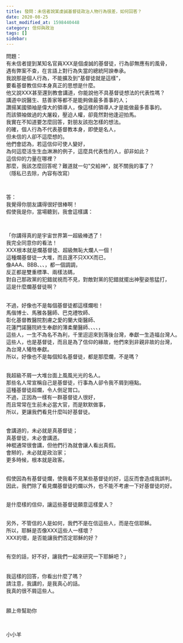 ```yaml
---
title: 發問：未信者說某虔誠基督徒政治人物行為很差，如何回答？
date: 2020-08-25
last_modified_at: 1598440448
category: 信仰與政治
tags: []
sidebar: 
---
```


<p>問題：<br/>
有未信者提到某知名官員XXX是個虔誠的基督徒，行為卻無應有的風骨，<br/>
遇有弊案不查，在言語上對行為失當的總統阿諛奉承。<br/>
我說那是個人行為，不能擴及到"基督徒就是這樣"，<br/>
要看基督教信仰本身真正的思想是什麼。<br/>
他又說XXX甚至還到教會講道，你能說他不具基督徒想法的代表性嗎？<br/>
講道中説醫生、慈善家等都不是能夠做最多善事的人；<br/>
讚揚某國領袖是偉大的領導人，像這樣的領導人才是能做最多善事的。<br/>
而該領袖做過的大屠殺，壓迫人權，卻竟然對他逢迎拍馬。<br/>
我實在不知道要怎麼回答，對朋友該抱怎樣的想法。<br/>
的確，個人行為不代表基督教本身，即使是名人，<br/>
但未信的人卻不這麼想的。<br/>
他們會認為，若這信仰可使人變好，<br/>
為何這麼活生生血淋淋的例子，這麼具代表性的人，卻非如此？<br/>
這信仰的力量在哪裡？<br/>
那麼，我該怎麼回答呢？難道就一句"交給神"，就不關我的事了？<br/>
（隱私已去除，內容有改寫）</p>
<p> </p>
<p>答：<br/>
我覺得你朋友講得很好很棒啊！<br/>
假使我是你，當場聽到，我會這樣講：</p>
<p> </p>
<p>「你講得真的是宇宙世界第一超級棒透了！<br/>
我完全同意你的看法！<br/>
XXX根本就是爛基督徒、超級無恥大爛人一個！<br/>
這種爛基督徒一大堆，而且還不只XXX而已，<br/>
像AAA、BBB、、、，都一個調調，<br/>
反正都是雙重標準、兩樣法碼，<br/>
對自己那政黨的犯錯就視而不見，對敵對黨的犯錯就擺出神聖姿態猛打，<br/>
這是什麼爛基督徒啊？</p>
<p><br/>
不過，好像也不是每個基督徒都這樣爛啦！<br/>
馬偕博士、馬雅各醫師、巴克禮牧師、<br/>
彰化基督教醫院割膚之愛的蘭大衛醫師、<br/>
花蓮門諾醫院終生奉獻的薄柔蘭醫師、、、、，<br/>
這些人，一生不為名不為利，千里迢迢來到落後台灣，奉獻一生造福台灣人。<br/>
這些人，也是基督徒，而且是為了信仰的緣故，他們來到非親非故的台灣，<br/>
為台灣人犧牲奉獻。<br/>
所以，好像也不是每個知名基督徒，都是那麼爛，不是嗎？</p>
<p><br/>
我超級不屑一大堆台面上風風光光的名人。<br/>
那些名人常宣稱自己是基督徒，行事為人卻令我不屑到極點。<br/>
這種基督徒超爛，令人倒足胃口。<br/>
不過，正因為一樣有一群基督徒人很好，<br/>
而且常常在生前未必當大官，而是默默做事，<br/>
所以，更讓我們看見什麼叫好基督徒。</p>
<p><br/>
會講道的，未必就是真基督徒；<br/>
真基督徒，未必會講道。<br/>
神棍通常很會講，但他們行為就會讓人看出真假。<br/>
會掰的，未必就是政治家；<br/>
更多時候，根本就是政客。</p>
<p><br/>
假使因為有基督徒爛，使我看不見某些基督徒的好，這反而會造成我誤判。<br/>
因此，我們除了看見爛基督徒的爛以外，也不能不考慮一下好基督徒的好。</p>
<p><br/>
是什麼樣的信仰，讓這些基督徒願意這樣愛人？</p>
<p><br/>
另外，不管信的人是如何，我們不是在信這些人，而是在信耶穌。<br/>
所以，耶穌是否像XXX這些人一樣壞？<br/>
XXX的壞，是否能讓我們否定耶穌的好？</p>
<p><br/>
有空的話，好不好，讓我們一起來研究一下耶穌吧？」<br/>
 <br/>
 <br/>
我這樣的回答，你看出什麼了嗎？<br/>
請注意，我講的，是我真心的話。<br/>
我真的很不屑這些人。<br/>
 <br/>
 <br/>
願上帝幫助你</p>
<p> </p>
<p>小小羊</p>
